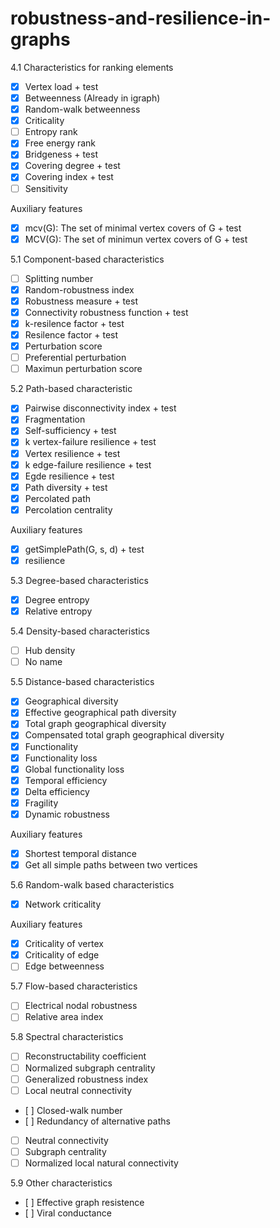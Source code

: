 # robustness-and-resilience-in-graphs

4.1 Characteristics for ranking elements

- [x] Vertex load + test
- [x] Betweenness (Already in igraph)
- [x] Random-walk betweenness
- [x] Criticality
- [ ] Entropy rank
- [x] Free energy rank
- [x] Bridgeness + test
- [x] Covering degree + test
- [x] Covering index + test
- [ ] Sensitivity

Auxiliary features
- [x] mcv(G): The set of minimal vertex covers of G + test
- [x] MCV(G): The set of minimun vertex covers of G + test

5.1 Component-based characteristics

- [ ] Splitting number
- [x] Random-robustness index
- [x] Robustness measure + test
- [x] Connectivity robustness function + test
- [x] k-resilence factor + test
- [x] Resilence factor + test
- [x] Perturbation score
- [ ] Preferential perturbation
- [ ] Maximun perturbation score

5.2 Path-based characteristic
- [x] Pairwise disconnectivity index + test
- [x] Fragmentation
- [x] Self-sufficiency + test
- [x] k vertex-failure resilience + test
- [x] Vertex resilience + test
- [x] k edge-failure resilience + test
- [x] Egde resilience + test
- [x] Path diversity + test
- [x] Percolated path
- [x] Percolation centrality

Auxiliary features
- [x] getSimplePath(G, s, d) + test
- [x] resilience

5.3 Degree-based characteristics
- [x] Degree entropy
- [x] Relative entropy

5.4 Density-based characteristics
- [ ] Hub density
- [ ] No name

5.5 Distance-based characteristics
- [x] Geographical diversity
- [x] Effective geographical path diversity
- [x] Total graph geographical diversity
- [x] Compensated total graph geographical diversity
- [x] Functionality
- [x] Functionality loss
- [x] Global functionality loss
- [x] Temporal efficiency
- [x] Delta efficiency
- [x] Fragility
- [x] Dynamic robustness

Auxiliary features
- [x] Shortest temporal distance
- [x] Get all simple paths between two vertices

5.6 Random-walk based characteristics
- [x] Network criticality

Auxiliary features
- [x] Criticality of vertex
- [x] Criticality of edge
- [ ] Edge betweenness

5.7 Flow-based characteristics
- [ ] Electrical nodal robustness
- [ ] Relative area index

5.8 Spectral characteristics
- [ ] Reconstructability coefficient
- [ ] Normalized subgraph centrality
- [ ] Generalized robustness index
- [ ] Local neutral connectivity
- [ ] Closed-walk number
- [ ] Redundancy of alternative paths
- [ ] Neutral connectivity
- [ ] Subgraph centrality
- [ ] Normalized local natural connectivity

5.9 Other characteristics
- [ ] Effective graph resistence
- [ ] Viral conductance